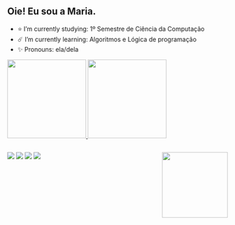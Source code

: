 ## Oie! Eu sou a Maria.

- ⭐ I’m currently studying: 1º Semestre de Ciência da Computação
- ☄️ I’m currently learning: Algoritmos e Lógica de programação
- ✨ Pronouns: ela/dela

<div>
  <a href="https://github.com/mariaecs545">
  <img height="180em" src="https://github-readme-stats.vercel.app/api?username=mariaecs545&show_icons=true&theme=dracula&include_all_commits=true&count_private=true"/>
   <img height="180em" src="https://github-readme-stats.vercel.app/api/top-langs/?username=mariaecs545&layout=compact&langs_count=168theme=dracula"/>
</div>

## <a href="https://github.com/sponsors/mariaecs545"><img align="right" width="150" height="150" src="https://github.com/M0nica/M0nica/blob/main/octomonica/m0nica-octocat-rotating.gif?raw=true"></a>

<div>
  <a href="https://instagram.com/mariia.ecs" target="_blank"><img src="https://img.shields.io/badge/-Instagram-%23E4405F?style=for-the-badge&logo=instagram&logoColor=white"target="_blank"></a>
  <a href="https://discord.com/channels/@mariia.ecs" target="_blank"><img src="https://img.shields.io/badge/Discord-7289DA?style=for-the-badge&logo=discord&logoColor=white" target="_blank"><a/>
  <a href="mailto:madudasilva050405@gmail.com"><img src="https://img.shields.io/badge/Gmail-D14836?style=for-the-badge&logo=gmail&logoColor=white" target="_blank"></a>
  <a href="https://www.linkedin.com/in/maria-eduarda-de-carvalho-silva-618418352/" target="_blank"><img src="https://img.shields.io/badge/LinkedIn-0077B5?style=for-the-badge&logo=linkedin&logoColor=white" target="_blank"></a>
</div>
